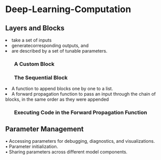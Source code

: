 # Deep-Learning-Computation

## Layers and Blocks
<li> take a set of inputs 
<li> generatecorresponding outputs, and 
<li> are described by a set of tunable parameters.

### <ol> A Custom Block
### <ol> The Sequential Block
  <li> A function to append blocks one by one to a list.
  <li> A forward propagation function to pass an input through the chain of blocks, in the same order as they were
      appended

### <ol> Executing Code in the Forward Propagation Function


## Parameter Management
• Accessing parameters for debugging, diagnostics, and visualizations. <br>
• Parameter initialization.<br>
• Sharing parameters across different model components.<br>
  
